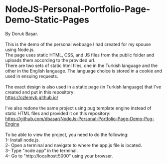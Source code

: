 # NodeJS-Personal-Portfolio-Page-Demo-Static-Pages

By Doruk Başar. <br>
<br>
This is the demo of the personal webpage I had created for my spouse using Node.js. <br>
The page uses static HTML, CSS, and JS files from the public folder and uploads them according to the provided url. <br>
There are two sets of static html files, one in the Turkish language and the other in the English language. The language choice is stored in a cookie and used in ensuing requests. <br>
<br>
The exact design is also used in a static page (in Turkish language) that I've created and put in this repository: <br>
https://ozlemyb.github.io/ <br>
<br>
I've also redone the same project using pug template engine instead of static HTML files and provided it on this repository: <br>
https://github.com/dbasar/NodeJs-Personal-Portfolio-Page-Demo-Pug-Engine <br>
<br>
To be able to view the project, you need to do the following: <br>
1- Install node.js. <br>
2- Open a terminal and navigate to where the app.js file is located. <br>
3- Type "node app" in the terminal. <br>
4- Go to "http://localhost:5000" using your browser. <br>

